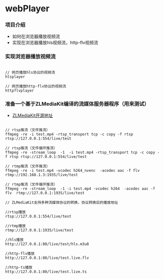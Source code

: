 # webPlayer

### 项目介绍
* 如何在浏览器播放视频流
* 实现在浏览器播放hls视频流，http-flv视频流

### 实现浏览器播放视频流
~~~

// 网页播放hls协议的视频流
hlsplayer

// 网页播放http-flv协议的视频流
httpflvplayer

~~~

### 准备一个基于ZLMediaKit编译的流媒体服务器程序（用来测试）

* [ZLMediaKit开源地址](https://gitee.com/xia-chu/ZLMediaKit)

~~~

// rtsp推流（文件推流）
ffmpeg -re -i test.mp4 -rtsp_transport tcp -c copy -f rtsp rtsp://127.0.0.1:554/live/test

// rtsp推流（文件循环推流）
ffmpeg -re -stream_loop  -1  -i test.mp4 -rtsp_transport tcp -c copy -f rtsp rtsp://127.0.0.1:554/live/test

// rtmp推流（文件推流）
ffmpeg -re -i test.mp4 -vcodec h264_nvenc  -acodec aac -f flv  rtmp://192.168.1.3:1935/live/test

// rtmp推流（文件循环推流）
ffmpeg -re -stream_loop  -1 -i test.mp4 -vcodec h264  -acodec aac -f flv  rtmp://127.0.0.1:1935/live/test

// ZLMediaKit支持多种流媒体协议的转换，协议转换后的播放地址

//rtsp播放
rtsp://127.0.0.1:554/live/test

//rtmp播放
rtmp://127.0.0.1:1935/live/test

//hls播放
http://127.0.0.1:80/live/test/hls.m3u8

//http-flv播放
http://127.0.0.1:80/live/test.live.flv

//http-ts播放
http://127.0.0.1:80/live/test.live.ts





~~~




